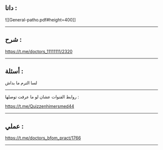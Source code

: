 ##  داتا :

![[General-patho.pdf#height=400]]

---
## شرح :

https://t.me/doctors_11111111/2320

---
## أسئلة :

لسا الترم ما بداش

---

 روابط القنوات عشان لو ما عرفت توصلها :
 
https://t.me/Quizzenhimersmed44

---
## عملي :

https://t.me/doctors_bfom_pract/1766

---
